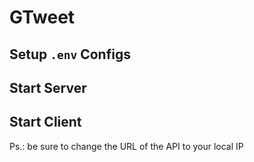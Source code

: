 # GTweet

## Setup `.env` Configs

## Start Server

## Start Client
Ps.: be sure to change the URL of the API to your local IP
